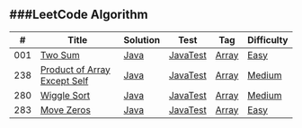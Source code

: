 ###LeetCode Algorithm
----------------

| # | Title |Solution|Test|Tag|Difficulty|
|---|-------|--------|----|----|----------|
|001|[Two Sum](https://leetcode.com/problems/two-sum/)|[Java](./src/main/java/leetcode/twoSum.java)|[JavaTest](./src/test/java/leetcode/twoSumTest.java)|[Array](https://leetcode.com/tag/array/)|[Easy](http://jkchang1988.blogspot.co.uk/2016/06/001-two-sum.html)|
|238|[Product of Array Except Self](https://leetcode.com/problems/product-of-array-except-self/)|[Java](./src/main/java/leetcode/productExceptSelf.java)|[JavaTest](./src/test/java/leetcode/productExceptSelfTest.java)|[Array](https://leetcode.com/tag/array/)|[Medium](http://jkchang1988.blogspot.co.uk/2016/06/238-product-of-array-except-self.html)|
|280|[Wiggle Sort](https://leetcode.com/problems/wiggle-sort/)|[Java](./src/main/java/leetcode/wiggleSort.java)|[JavaTest](./src/test/java/leetcode/wiggleSortTest.java)|[Array](https://leetcode.com/tag/array/)|[Medium](http://jkchang1988.blogspot.co.uk/2016/06/280-wiggle-sort.html)|
|283|[Move Zeros](https://leetcode.com/problems/move-zeroes/)|[Java](./src/main/java/leetcode/moveZeros.java)|[JavaTest](./src/test/java/leetcode/moveZerosTest.java)|[Array](https://leetcode.com/tag/array/)|[Easy](http://jkchang1988.blogspot.co.uk/2016/06/283-move-zeros.html)|
